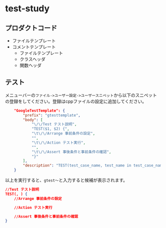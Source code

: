 # test-study

## プロダクトコード
- ファイルテンプレート
- コメントテンプレート
    - ファイルテンプレート
    - クラスヘッダ
    - 関数ヘッダ

## テスト

メニューバーの`ファイル->ユーザー設定->ユーザースニペット`から以下のスニペットの登録をしてください。登録はcppファイルの設定に追加してください。
```json
	"GoogleTestTemplate": {
		"prefix": "gtesttemplate",
		"body": [			
			"\/\/Test テスト説明",
			"TEST($1, $2) {",
			"\t\/\/Arrange 事前条件の設定",
			"",
			"\t\/\/Action テスト実行",
			"",
			"\t\/\/Assert 事後条件と事前条件の確認",
			"}"
		],
		"description": "TEST(test_case_name, test_name in test_case_name)"
	}
```

以上を実行すると、`gtest～`と入力すると候補が表示されます。
```json
//Test テスト説明
TEST(, ) {
    //Arrange 事前条件の設定

    //Action テスト実行

    //Assert 事後条件と事前条件の確認
}
```